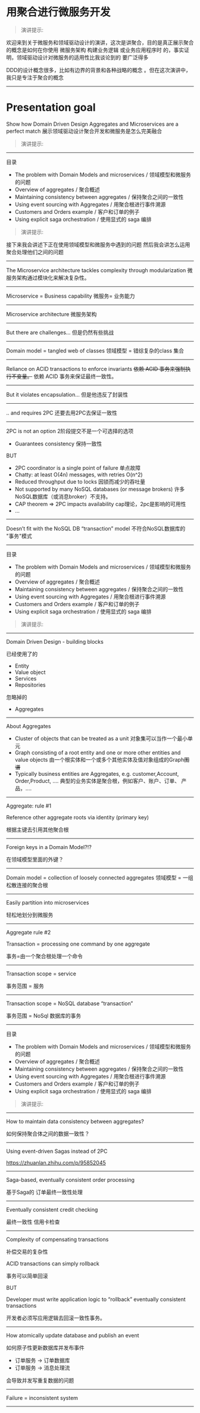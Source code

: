 # 用聚合进行微服务开发


> 演讲提示:

欢迎来到关于微服务和领域驱动设计的演讲，这次是讲聚合，目的是真正展示聚合的概念是如何在你使用 微服务架构 构建业务逻辑 或业务应用程序时 的，事实证明，领域驱动设计对微服务的适用性比我谈论到的  要广泛得多

DDD的设计概念很多，比如有边界的背景和各种战略的概念 。但在这次演讲中，我只是专注于聚合的概念

---

# Presentation goal 

Show how Domain Driven Design Aggregates and Microservices are a perfect match
展示领域驱动设计聚合开发和微服务是怎么完美融合

> 演讲提示:



---
目录

- The problem with Domain Models and microservices / 领域模型和微服务的问题
- Overview of aggregates / 聚合概述
- Maintaining consistency between aggregates / 保持聚合之间的一致性
- Using event sourcing with Aggregates / 用聚合根进行事件溯源
- Customers and Orders example / 客户和订单的例子
- Using explicit saga orchestration / 使用显式的 saga 编排

> 演讲提示:

接下来我会讲述下正在使用领域模型和微服务中遇到的问题
然后我会讲怎么运用聚合处理他们之间的问题


---

The Microservice architecture tackles complexity through modularization
微服务架构通过模块化来解决复杂性。



---
Microservice = Business capability
微服务= 业务能力

---

Microservice architecture
微服务架构


---

But there are challenges…
但是仍然有些挑战

---

Domain model = tangled web of classes
领域模型 = 错综复杂的class 集合

---
Reliance on ACID transactions to enforce invariants
~~依赖 ACID 事务来强制执行不变量。~~
依赖 ACID 事务来保证最终一致性。

---
But it violates encapsulation…
但是他违反了封装性

---
.. and requires 2PC
还要去用2PC去保证一致性

---
2PC is not an option
2阶段提交不是一个可选择的选项

- Guarantees consistency 保持一致性

BUT

- 2PC coordinator is a single point of failure  单点故障
- Chatty: at least O(4n) messages, with retries O(n^2) 
- Reduced throughput due to locks  因锁而减少的吞吐量 
- Not supported by many NoSQL databases (or message brokers) 许多NoSQL数据库（或消息broker）不支持。
-  CAP theorem => 2PC impacts availability cap理论，2pc是影响的可用性
- ...

---
Doesn’t fit with the NoSQL DB “transaction” model
不符合NoSQL数据库的 "事务"模式

---
目录

- The problem with Domain Models and microservices / 领域模型和微服务的问题
- Overview of aggregates / 聚合概述
- Maintaining consistency between aggregates / 保持聚合之间的一致性
- Using event sourcing with Aggregates / 用聚合根进行事件溯源
- Customers and Orders example / 客户和订单的例子
- Using explicit saga orchestration / 使用显式的 saga 编排

> 演讲提示:


---

Domain Driven Design - building blocks

已经使用了的
- Entity 
- Value object 
- Services 
- Repositories 

忽略掉的
- Aggregates
---
About Aggregates

- Cluster of objects that can be treated as a unit
	对象集可以当作一个最小单元
- Graph consisting of a root entity and one or more other entities and value objects
	由一个根实体和一个或多个其他实体及值对象组成的Graph~~图谱~~
- Typically business entities are Aggregates, e.g. customer,Account, Order,Product, ….
典型的业务实体是聚合根，例如客户、账户、订单、 产品，....

---
Aggregate: rule #1

Reference other aggregate roots via identity (primary key) 

根据主键去引用其他聚合根

---
Foreign keys in a Domain Model?!?

在领域模型里面的外键？

---

Domain model = collection of loosely connected aggregates
领域模型 = 一组松散连接的聚合根

---
Easily partition into microservices

轻松地划分到微服务


---
Aggregate rule #2

Transaction = processing one command by one aggregate

事务=由一个聚合根处理一个命令

---
Transaction scope = service

事务范围 =  服务

---

Transaction scope = NoSQL database “transaction”

事务范围 =  NoSql 数据库的事务

---

目录

- The problem with Domain Models and microservices / 领域模型和微服务的问题
- Overview of aggregates / 聚合概述
- Maintaining consistency between aggregates / 保持聚合之间的一致性
- Using event sourcing with Aggregates / 用聚合根进行事件溯源
- Customers and Orders example / 客户和订单的例子
- Using explicit saga orchestration / 使用显式的 saga 编排

> 演讲提示:

---

How to maintain data consistency between aggregates?

如何保持聚合体之间的数据一致性？

---
Using event-driven Sagas instead of 2PC


https://zhuanlan.zhihu.com/p/95852045

---
Saga-based, eventually consistent order processing

基于Saga的 订单最终一致性处理

---
Eventually consistent credit checking

最终一致性 信用卡检查

---
Complexity of compensating transactions

补偿交易的复杂性

ACID transactions can simply rollback

事务可以简单回滚

BUT

Developer must write application logic to “rollback” eventually consistent transactions

开发者必须写应用逻辑去回滚一致性事务。


---

How atomically update database and publish an event

如何原子性更新数据库并发布事件

-  订单服务  -> 订单数据库
- 订单服务 -> 消息处理流

 会导致并发写重复数据的问题

---
Failure = inconsistent system




---
